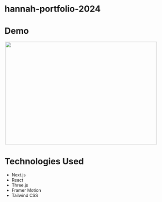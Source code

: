 # hannah-portfolio-2024

# Demo

<p align="center">
<a href="https://hannah-gkim.github.io/hannah-portfolio-2024" target="_blank">
   <img width="500" height="340" src="demo.GIF">
  </a>
</p>

# Technologies Used

- Next.js
- React
- Three.js
- Framer Motion
- Tailwind CSS
